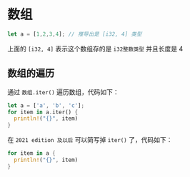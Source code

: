 # 数组

```rust
let a = [1,2,3,4]; // 推导出是 [i32, 4] 类型
```

上面的 `[i32, 4]` 表示这个数组存的是 `i32整数类型` 并且长度是 4

## 数组的遍历

通过 `数组.iter()` 遍历数组，代码如下：

```rust
let a = ['a', 'b', 'c'];
for item in a.iter() {
  println!("{}", item)
}
```

在 `2021 edition 及以后` 可以简写掉 `iter()` 了，代码如下：

```rust
for item in a {
  println!("{}", item)
}
```


